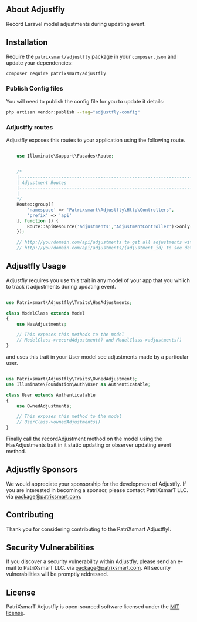 

## About Adjustfly

Record Laravel model adjustments during updating event.

## Installation

Require the `patrixsmart/adjustfly` package in your `composer.json` and update your dependencies:
```sh
composer require patrixsmart/adjustfly
```

### Publish Config files

You will need to publish the config file for you to update it details:
```sh
php artisan vendor:publish --tag="adjustfly-config"
```

###  Adjustfly routes
Adjustfly exposes this routes to your application using the following route. 
```php

    use Illuminate\Support\Facades\Route;


    /*
    |--------------------------------------------------------------------------
    | Adjustment Routes
    |--------------------------------------------------------------------------
    |
    */
    Route::group([
        'namespace' => 'Patrixsmart\Adjustfly\Http\Controllers',
        'prefix' => 'api'
    ], function () {
        Route::apiResource('adjustments','AdjustmentController')->only(['index','show']);
    });

    // http://yourdomain.com/api/adjustments to get all adjustments with pagination
    // http://yourdomain.com/api/adjustments/{adjustment_id} to see details of an adjustment made
```

## Adjustfly Usage

Adjustfly requires you use this trait in any model of your app that you whiich to track it adjustments 
during updating event.  

```php

use Patrixsmart\Adjustfly\Traits\HasAdjustments;

class ModelClass extends Model
{
    use HasAdjustments; 

    // This exposes this methods to the model 
    // ModelClass->recordAdjustment() and ModelClass->adjustments()
}
```
and uses this trait in your User model see adjustments made by a particular user.

```php

use Patrixsmart\Adjustfly\Traits\OwnedAdjustments;
use Illuminate\Foundation\Auth\User as Authenticatable;

class User extends Authenticatable 
{
    use OwnedAdjustments;

    // This exposes this method to the model 
    // UserClass->ownedAdjustments()
}
```
Finally call the recordAdjustment method on the model using the HasAdjustments trait in it 
static updating or observer updating event method.

## Adjustfly Sponsors

We would appreciate your sponsorship for the development of Adjustfly. If you are interested in becoming a sponsor, please contact PatriXsmarT LLC. via [package@patrixsmart.com](mailto:package@patrixsmart.com).


## Contributing

Thank you for considering contributing to the PatriXsmart Adjustfly!.

## Security Vulnerabilities

If you discover a security vulnerability within Adjustfly, please send an e-mail to PatriXsmarT LLC. via [package@patrixsmart.com](mailto:package@patrixsmart.com). All security vulnerabilities will be promptly addressed.

## License

PatriXsmarT Adjustfly is open-sourced software licensed under the [MIT license](https://opensource.org/licenses/MIT).
